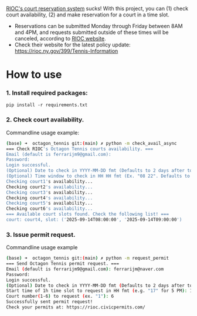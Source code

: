 [RIOC's court reservation system](https://rioc.civicpermits.com/) sucks! With this project, you can (1) check court availability, (2) and make reservation for a court in a time slot.

- Reservations can be submitted Monday through Friday between 8AM and 4PM, and requests submitted outside of these times will be canceled, according to [RIOC website](https://rioc.ny.gov/399/Tennis-Information).
- Check their website for the latest policy update:  https://rioc.ny.gov/399/Tennis-Information

# How to use
### 1. Install required packages:

```
pip install -r requirements.txt
```

### 2. Check court availability.

Commandline usage example:
```bash
(base) ➜  octagon_tennis git:(main) ✗ python -m check_avail_async
=== Check RIOC's Octagon Tennis courts availability. ===
Email (default is ferrarijm9@gmail.com): 
Password: 
Login successful.
(Optional) Date to check in YYYY-MM-DD fmt (Defaults to 2 days after today): 2025-09-14
(Optional) Time window to check in HH HH fmt (Ex. "08 22". Defaults to 17 22): 08 22
Checking court1's availability...
Checking court2's availability...
Checking court3's availability...
Checking court4's availability...
Checking court5's availability...
Checking court6's availability...
=== Available court slots found. Check the following list! ===
court: court4, slot: ('2025-09-14T08:00:00', '2025-09-14T09:00:00')
```

### 3. Issue permit request.

Commandline usage example
```bash
(base) ➜  octagon_tennis git:(main) ✗ python -m request_permit
=== Send Octagon Tennis permit request. ===
Email (default is ferrarijm9@gmail.com): ferrarijm@naver.com
Password: 
Login successful.
(Optional) Date to check in YYYY-MM-DD fmt (Defaults to 2 days after today):
Start time of 1h time slot to request in HH fmt (e.g. "17" for 5 PM): 11
Court number(1-6) to request (ex. "1"): 6
Successfully sent permit request!
Check your permits at: https://rioc.civicpermits.com/
```
